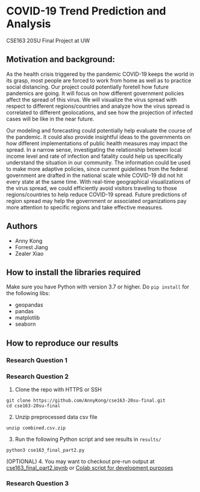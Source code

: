 # COVID-19 Trend Prediction and Analysis
CSE163 20SU Final Project at UW

## Motivation and background:
As the health crisis triggered by the pandemic COVID-19 keeps the world in its grasp, most people are forced to work from home as well as to practice social distancing. Our project could potentially foretell how future pandemics are going. It will focus on how different government policies affect the spread of this virus. We will visualize the virus spread with respect to different regions/countries and analyze how the virus spread is correlated to different geolocations, and see how the projection of infected cases will be like in the near future. 

Our modeling and forecasting could potentially help evaluate the course of the pandemic. It could also provide insightful ideas to the governments on how different implementations of public health measures may impact the spread. In a narrow sense, investigating the relationship between local income level and rate of infection and fatality could help us specifically understand the situation in our community. The information could be used to make more adaptive policies, since current guidelines from the federal government are drafted in the national scale while COVID-19 did not hit every state at the same time. With real-time geographical visualizations of the virus spread, we could efficiently avoid visitors traveling to those regions/countries to help reduce COVID-19 spread. Future predictions of region spread may help the government or associated organizations pay more attention to specific regions and take effective measures.
## Authors
- Anny Kong
- Forrest Jiang
- Zealer Xiao

## How to install the libraries required 
Make sure you have Python with version 3.7 or higher. Do `pip install` for the following libs:
- geopandas
- pandas
- matplotlib
- seaborn


## How to reproduce our results
### Research Question 1


### Research Question 2
1. Clone the repo with HTTPS or SSH
```
git clone https://github.com/AnnyKong/cse163-20su-final.git
cd cse163-20su-final
```
2. Unzip preprocessed data csv file
```
unzip combined.csv.zip
```
3. Run the following Python script and see results in `results/`
```
python3 cse163_final_part2.py
```
(OPTIONAL) 4. You may want to checkout pre-run output at [cse163_final_part2.ipynb](cse163_final_part2.ipynb) or [Colab script for development purposes](https://colab.research.google.com/drive/1BXoGeS60R95IVPccp0SnrQYq6nESFs4F?usp=sharing)

### Research Question 3
